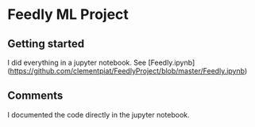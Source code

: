 # Feedly ML Project

## Getting started

I did everything in a jupyter notebook. 
See [Feedly.ipynb] (https://github.com/clementpiat/FeedlyProject/blob/master/Feedly.ipynb)

## Comments

I documented the code directly in the jupyter notebook.
